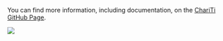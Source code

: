 You can find more information, including documentation, on the [ChariTi GitHub Page](http://mcongrove.github.com/ChariTi/).

![](https://github.com/mcongrove/ChariTi/raw/master/Chariti.png)